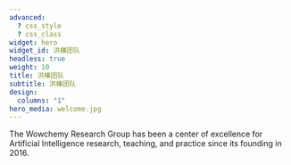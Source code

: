 ```yaml
---
advanced:
  ? css_style
  ? css_class
widget: hero
widget_id: 洪榛团队
headless: true
weight: 10
title: 洪榛团队
subtitle: 洪榛团队
design:
  columns: "1"
hero_media: welcome.jpg
---
```


The Wowchemy Research Group has been a center of excellence for Artificial Intelligence research, teaching, and practice since its founding in 2016.
